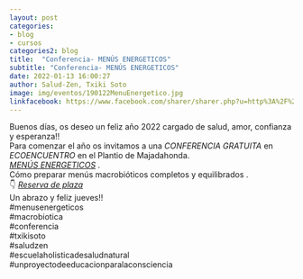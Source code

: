 ```yaml
---
layout: post
categories:
- blog
- cursos
categories2: blog
title:  "Conferencia- MENÚS ENERGETICOS"
subtitle: "Conferencia- MENÚS ENERGETICOS"
date: 2022-01-13 16:00:27
author: Salud-Zen, Txiki Soto
image: img/eventos/190122MenuEnergetico.jpg
linkfacebook: https://www.facebook.com/sharer/sharer.php?u=http%3A%2F%2Fwww.salud-zen.com%2Fblog%2F2022%2F01%2F13%2Fconferencia-menus-energeticos.html&amp;src=sdkpreparse
---
```

Buenos días, os deseo un feliz año 2022 cargado de salud, amor, confianza y esperanza!!  
Para comenzar el año os invitamos a una *CONFERENCIA GRATUITA* en *ECOENCUENTRO* en el Plantio de Majadahonda.  
 [*MENÚS ENERGETICOS*][curso] .  
 Cómo preparar menús macrobióticos completos y equilibrados .  
 👇 [*Reserva de plaza*][reserva]  
Un abrazo y feliz jueves!!  
#menusenergeticos  
#macrobiotica  
#conferencia  
#txikisoto  
#saludzen   
#escuelaholisticadesaludnatural  
#unproyectodeeducacionparalaconsciencia  

[curso]:{{site.url}}{{site.baseurl}}/evento/2021/01/19/conferencia-menu-energetico.html
[reserva]:https://ecoencuentro.es/taller/taller-menus-energeticos/
